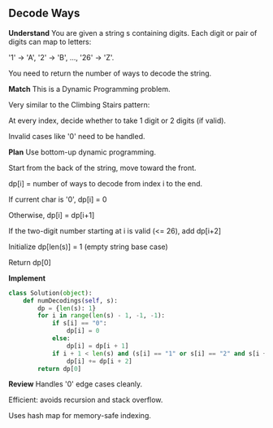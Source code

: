## Decode Ways
**Understand**
You are given a string s containing digits. Each digit or pair of digits can map to letters:

'1' → 'A', '2' → 'B', ..., '26' → 'Z'.

You need to return the number of ways to decode the string.

**Match**
This is a Dynamic Programming problem.

Very similar to the Climbing Stairs pattern:

At every index, decide whether to take 1 digit or 2 digits (if valid).

Invalid cases like '0' need to be handled.

**Plan**
Use bottom-up dynamic programming.

Start from the back of the string, move toward the front.

dp[i] = number of ways to decode from index i to the end.

If current char is '0', dp[i] = 0

Otherwise, dp[i] = dp[i+1]

If the two-digit number starting at i is valid (<= 26), add dp[i+2]

Initialize dp[len(s)] = 1 (empty string base case)

Return dp[0]

**Implement**
```python
class Solution(object):
    def numDecodings(self, s):
        dp = {len(s): 1}
        for i in range(len(s) - 1, -1, -1):
            if s[i] == "0":
                dp[i] = 0
            else:
                dp[i] = dp[i + 1]
            if i + 1 < len(s) and (s[i] == "1" or s[i] == "2" and s[i + 1] in "0123456"):
                dp[i] += dp[i + 2]
        return dp[0]
```
**Review**
Handles '0' edge cases cleanly.

Efficient: avoids recursion and stack overflow.

Uses hash map for memory-safe indexing.